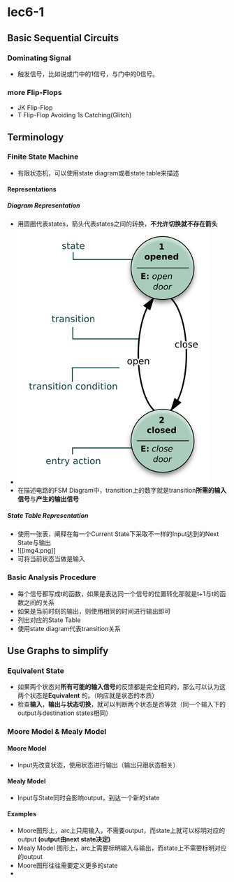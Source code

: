 # lec6-1
## Basic Sequential Circuits
### Dominating Signal
- 触发信号，比如说或门中的1信号，与门中的0信号。
### more Flip-Flops
- JK Flip-Flop
- T Flip-Flop Avoiding 1s Catching(Glitch)
## Terminology
### Finite State Machine
- 有限状态机，可以使用state diagram或者state table来描述
#### Representations
##### Diagram Representation
- 用圆圈代表states，箭头代表states之间的转换，**不允许切换就不存在箭头**
- ![](img3.png)
- 在描述电路的FSM Diagram中，transition上的数字就是transition**所需的输入信号**与**产生的输出信号**
##### State Table Representation
- 使用一张表，阐释在每一个Current State下采取不一样的Input达到的Next State与输出
- ![[img4.png]]
- 可将当前状态当做是输入
### Basic Analysis Procedure
- 每个信号都写成t的函数，如果是表达同一个信号的位置转化那就是t+1与t的函数之间的关系
- 如果是当前时刻的输出，则使用相同的时间进行输出即可
- 列出对应的State Table
- 使用state diagram代表transition关系
## Use Graphs to simplify
### Equivalent State
- 如果两个状态对**所有可能的输入信号**的反馈都是完全相同的，那么可以认为这两个状态是**Equivalent** 的。（响应就是状态的本质）
- 检查**输入**，**输出**与**状态切换**，就可以判断两个状态是否等效（同一个输入下的output与destination states相同）
### Moore Model & Mealy Model
#### Moore Model
- Input先改变状态，使用状态进行输出（输出只跟状态相关）
#### Mealy Model
- Input与State同时会影响output，到达一个新的state
#### Examples
- Moore图形上，arc上只用输入，不需要output，而state上就可以标明对应的output **(output由next state决定)**
- Mealy Model 图形上，arc上需要标明输入与输出，而state上不需要标明对应的output
- Moore图形往往需要定义更多的state
- 